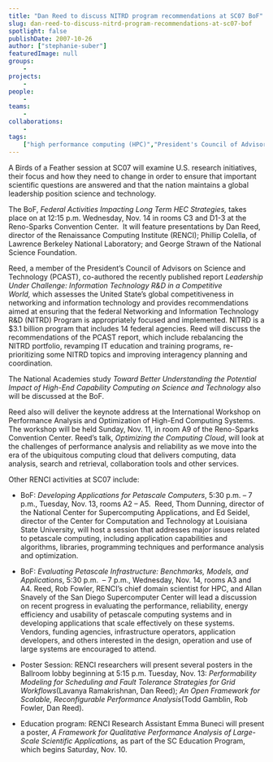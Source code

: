 ```yaml
---
title: "Dan Reed to discuss NITRD program recommendations at SC07 BoF"
slug: dan-reed-to-discuss-nitrd-program-recommendations-at-sc07-bof
spotlight: false
publishDate: 2007-10-26
author: ["stephanie-suber"]
featuredImage: null
groups:
    - 
projects:
    - 
people:
    - 
teams: 
    - 
collaborations:
    - 
tags:
    ["high performance computing (HPC)","President's Council of Advisors on Science and Technology (PCAST)"]
---
```

A Birds of a Feather session at SC07 will examine U.S. research initiatives, their focus and how they need to change in order to ensure that important scientific questions are answered and that the nation maintains a global leadership position science and technology.

<!--more-->

The BoF, <em>Federal Activities Impacting Long Term HEC Strategies, </em>takes place on at 12:15 p.m. Wednesday, Nov. 14 in rooms C3 and D1-3 at the Reno-Sparks Convention Center.  It will feature presentations by Dan Reed, director of the Renaissance Computing Institute (RENCI); Phillip Colella, of Lawrence Berkeley National Laboratory; and George Strawn of the National Science Foundation.

Reed, a member of the President’s Council of Advisors on Science and Technology (PCAST), co-authored the recently published report <em>Leadership Under Challenge: Information Technology R&amp;D in a Competitive World, </em>which assesses the United State’s global competitiveness in networking and information technology and provides recommendations aimed at ensuring that the federal Networking and Information Technology R&amp;D (NITRD) Program is appropriately focused and implemented. NITRD is a $3.1 billion program that includes 14 federal agencies. Reed will discuss the recommendations of the PCAST report, which include rebalancing the NITRD portfolio, revamping IT education and training programs, re-prioritizing some NITRD topics and improving interagency planning and coordination.

The National Academies study <em>Toward Better Understanding the Potential Impact of High-End Capability Computing on Science and Technology </em>also will be discussed at the BoF.

Reed also will deliver the keynote address at the International Workshop on Performance Analysis and Optimization of High-End Computing Systems. The workshop will be held Sunday, Nov. 11, in room A9 of the Reno-Sparks Convention Center. Reed’s talk, <em>Optimizing the Computing Cloud</em>, will look at the challenges of performance analysis and reliability as we move into the era of the ubiquitous computing cloud that delivers computing, data analysis, search and retrieval, collaboration tools and other services. 

Other RENCI activities at SC07 include:
<ul type="disc">
	<li>BoF: <em>Developing Applications for Petascale Computers</em>, 5:30 p.m. – 7 p.m., Tuesday, Nov. 13, rooms A2 – A5.  Reed, Thom Dunning, director of the National Center for Supercomputing Applications, and Ed Seidel, director of the Center for Computation and Technology at Louisiana State University, will host a session that addresses major issues related to petascale computing, including application capabilities and algorithms, libraries, programming techniques and performance analysis and optimization.</li>
</ul>
<ul type="disc">
	<li>BoF: <em>Evaluating Petascale Infrastructure: Benchmarks, Models, and Applications</em>, 5:30 p.m.  – 7 p.m., Wednesday, Nov. 14, rooms A3 and A4. Reed, Rob Fowler, RENCI’s chief domain scientist for HPC, and Allan Snavely of the San Diego Supercomputer Center will lead a discussion on recent progress in evaluating the performance, reliability, energy efficiency and usability of petascale computing systems and in developing applications that scale effectively on these systems. Vendors, funding agencies, infrastructure operators, application developers, and others interested in the design, operation and use of large systems are encouraged to attend.</li>
</ul>
<ul type="disc">
	<li>Poster Session: RENCI researchers will present several posters in the Ballroom lobby beginning at 5:15 p.m. Tuesday, Nov. 13: <em>Performability Modeling for Scheduling and Fault Tolerance Strategies for Grid Workflows</em>(Lavanya Ramakrishnan, Dan Reed); <em>An Open Framework for Scalable, Reconfigurable Performance Analysis</em>(Todd Gamblin, Rob Fowler, Dan Reed).</li>
</ul>
<ul type="disc">
	<li>Education program: RENCI Research Assistant Emma Buneci will present a poster, <em>A Framework for Qualitative Performance Analysis of Large-Scale</em> <em>Scientific Applications, </em>as part of the SC Education Program, which begins Saturday, Nov. 10.</li>
</ul>
